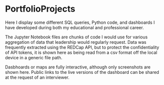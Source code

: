 # PortfolioProjects
Here I display some different SQL queries, Python code, and dashboards I have developed during both my educational and professional career.

The Jupyter Notebook files are chunks of code I would use for various aggregation of data that leadership would regularly request. Data was frequently extracted using the REDCap API, but to protect the confidentiality of API tokens, it is shown here as being read from a csv format off the local device in a generic file path.

Dasbhoards or maps are fully interactive, although only screenshots are shown here. Public links to the live versions of the dashboard can be shared at the request of an interviewer.

